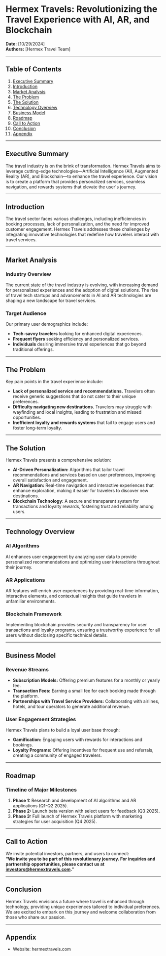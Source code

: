 # Hermex Travels: Revolutionizing the Travel Experience with AI, AR, and Blockchain

**Date:** [10/29/2024]  
**Authors:** [Hermex Travel Team]

---

## Table of Contents
1. [Executive Summary](#executive-summary)
2. [Introduction](#introduction)
3. [Market Analysis](#market-analysis)
4. [The Problem](#the-problem)
5. [The Solution](#the-solution)
6. [Technology Overview](#technology-overview)
7. [Business Model](#business-model)
8. [Roadmap](#roadmap)
9. [Call to Action](#call-to-action)
10. [Conclusion](#conclusion)
11. [Appendix](#appendix)

---

## Executive Summary
The travel industry is on the brink of transformation. Hermex Travels aims to leverage cutting-edge technologies—Artificial Intelligence (AI), Augmented Reality (AR), and Blockchain—to enhance the travel experience. Our vision is to create a platform that provides personalized services, seamless navigation, and rewards systems that elevate the user's journey.

---

## Introduction
The travel sector faces various challenges, including inefficiencies in booking processes, lack of personalization, and the need for improved customer engagement. Hermex Travels addresses these challenges by integrating innovative technologies that redefine how travelers interact with travel services.

---

## Market Analysis
### Industry Overview
The current state of the travel industry is evolving, with increasing demand for personalized experiences and the adoption of digital solutions. The rise of travel tech startups and advancements in AI and AR technologies are shaping a new landscape for travel services.

### Target Audience
Our primary user demographics include:
- **Tech-savvy travelers** looking for enhanced digital experiences.
- **Frequent flyers** seeking efficiency and personalized services.
- **Individuals** desiring immersive travel experiences that go beyond traditional offerings.

---

## The Problem
Key pain points in the travel experience include:
- **Lack of personalized service and recommendations.** Travelers often receive generic suggestions that do not cater to their unique preferences.
- **Difficulty navigating new destinations.** Travelers may struggle with wayfinding and local insights, leading to frustration and missed opportunities.
- **Inefficient loyalty and rewards systems** that fail to engage users and foster long-term loyalty.

---

## The Solution
Hermex Travels presents a comprehensive solution:
- **AI-Driven Personalization:** Algorithms that tailor travel recommendations and services based on user preferences, improving overall satisfaction and engagement.
- **AR Navigation:** Real-time navigation and interactive experiences that enhance exploration, making it easier for travelers to discover new destinations.
- **Blockchain Technology:** A secure and transparent system for transactions and loyalty rewards, fostering trust and reliability among users.

---

## Technology Overview
### AI Algorithms
AI enhances user engagement by analyzing user data to provide personalized recommendations and optimizing user interactions throughout their journey.

### AR Applications
AR features will enrich user experiences by providing real-time information, interactive elements, and contextual insights that guide travelers in unfamiliar environments.

### Blockchain Framework
Implementing blockchain provides security and transparency for user transactions and loyalty programs, ensuring a trustworthy experience for all users without disclosing specific technical details.

---

## Business Model
### Revenue Streams
- **Subscription Models:** Offering premium features for a monthly or yearly fee.
- **Transaction Fees:** Earning a small fee for each booking made through the platform.
- **Partnerships with Travel Service Providers:** Collaborating with airlines, hotels, and tour operators to generate additional revenue.

### User Engagement Strategies
Hermex Travels plans to build a loyal user base through:
- **Gamification:** Engaging users with rewards for interactions and bookings.
- **Loyalty Programs:** Offering incentives for frequent use and referrals, creating a community of engaged travelers.

---

## Roadmap
### Timeline of Major Milestones
1. **Phase 1:** Research and development of AI algorithms and AR applications (Q1-Q2 2025).
2. **Phase 2:** Launch beta version with select users for feedback (Q3 2025).
3. **Phase 3:** Full launch of Hermex Travels platform with marketing strategies for user acquisition (Q4 2025).

---

## Call to Action
We invite potential investors, partners, and users to connect:  
**“We invite you to be part of this revolutionary journey. For inquiries and partnership opportunities, please contact us at investors@hermextravels.com.”**

---

## Conclusion
Hermex Travels envisions a future where travel is enhanced through technology, providing unique experiences tailored to individual preferences. We are excited to embark on this journey and welcome collaboration from those who share our passion.

---

## Appendix
- Website: hermextravels.com
